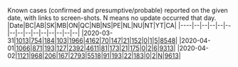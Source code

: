 Known cases (confirmed and presumptive/probable) reported on the given date, with links to screen-shots.  N means no update occurred that day.
|Date|BC|AB|SK|MB|ON|QC|NB|NS|PE|NL|NU|NT|YT|CA|
|----|--|--|--|--|--|--|--|--|--|--|--|--|--|--|
|2020-03-31|[1013](https://github.com/johanley/covid-19-canada/blob/master/data/screenshots/2020-03-31_22h00mADT/bc.png)|[754](https://github.com/johanley/covid-19-canada/blob/master/data/screenshots/2020-03-31_22h00mADT/ab.png)|[184](https://github.com/johanley/covid-19-canada/blob/master/data/screenshots/2020-03-31_22h00mADT/sk.png)|[103](https://github.com/johanley/covid-19-canada/blob/master/data/screenshots/2020-03-31_22h00mADT/mb.png)|[1966](https://github.com/johanley/covid-19-canada/blob/master/data/screenshots/2020-03-31_22h00mADT/on.png)|[4162](https://github.com/johanley/covid-19-canada/blob/master/data/screenshots/2020-03-31_22h00mADT/qc.png)|[70](https://github.com/johanley/covid-19-canada/blob/master/data/screenshots/2020-03-31_22h00mADT/nb.png)|[147](https://github.com/johanley/covid-19-canada/blob/master/data/screenshots/2020-03-31_22h00mADT/ns.png)|[21](https://github.com/johanley/covid-19-canada/blob/master/data/screenshots/2020-03-31_22h00mADT/pe.png)|[152](https://github.com/johanley/covid-19-canada/blob/master/data/screenshots/2020-03-31_22h00mADT/nl.png)|[0](https://github.com/johanley/covid-19-canada/blob/master/data/screenshots/2020-03-31_22h00mADT/nu.png)|[1](https://github.com/johanley/covid-19-canada/blob/master/data/screenshots/2020-03-31_22h00mADT/nt.png)|[5](https://github.com/johanley/covid-19-canada/blob/master/data/screenshots/2020-03-31_22h00mADT/yt.png)|[8548](https://github.com/johanley/covid-19-canada/blob/master/data/screenshots/2020-03-31_22h00mADT/ca.png)|
|2020-04-01|[1066](https://github.com/johanley/covid-19-canada/blob/master/data/screenshots/2020-04-01_22h00mADT/bc.png)|[871](https://github.com/johanley/covid-19-canada/blob/master/data/screenshots/2020-04-01_22h00mADT/ab.png)|[193](https://github.com/johanley/covid-19-canada/blob/master/data/screenshots/2020-04-01_22h00mADT/sk.png)|[127](https://github.com/johanley/covid-19-canada/blob/master/data/screenshots/2020-04-01_22h00mADT/mb.png)|[2392](https://github.com/johanley/covid-19-canada/blob/master/data/screenshots/2020-04-01_22h00mADT/on.png)|[4611](https://github.com/johanley/covid-19-canada/blob/master/data/screenshots/2020-04-01_22h00mADT/qc.png)|[81](https://github.com/johanley/covid-19-canada/blob/master/data/screenshots/2020-04-01_22h00mADT/nb.png)|[173](https://github.com/johanley/covid-19-canada/blob/master/data/screenshots/2020-04-01_22h00mADT/ns.png)|[21](https://github.com/johanley/covid-19-canada/blob/master/data/screenshots/2020-04-01_22h00mADT/pe.png)|[175](https://github.com/johanley/covid-19-canada/blob/master/data/screenshots/2020-04-01_22h00mADT/nl.png)|[0](https://github.com/johanley/covid-19-canada/blob/master/data/screenshots/2020-04-01_22h00mADT/nu.png)|[2](https://github.com/johanley/covid-19-canada/blob/master/data/screenshots/2020-04-01_22h00mADT/nt.png)|[6](https://github.com/johanley/covid-19-canada/blob/master/data/screenshots/2020-04-01_22h00mADT/yt.png)|[9313](https://github.com/johanley/covid-19-canada/blob/master/data/screenshots/2020-04-01_22h00mADT/ca.png)|
|2020-04-02|[1121](https://github.com/johanley/covid-19-canada/blob/master/data/screenshots/2020-04-02_22h00mADT/bc.png)|[968](https://github.com/johanley/covid-19-canada/blob/master/data/screenshots/2020-04-02_22h00mADT/ab.png)|[206](https://github.com/johanley/covid-19-canada/blob/master/data/screenshots/2020-04-02_22h00mADT/sk.png)|[167](https://github.com/johanley/covid-19-canada/blob/master/data/screenshots/2020-04-02_22h00mADT/mb.png)|[2793](https://github.com/johanley/covid-19-canada/blob/master/data/screenshots/2020-04-02_22h00mADT/on.png)|[5518](https://github.com/johanley/covid-19-canada/blob/master/data/screenshots/2020-04-02_22h00mADT/qc.png)|[91](https://github.com/johanley/covid-19-canada/blob/master/data/screenshots/2020-04-02_22h00mADT/nb.png)|[193](https://github.com/johanley/covid-19-canada/blob/master/data/screenshots/2020-04-02_22h00mADT/ns.png)|[22](https://github.com/johanley/covid-19-canada/blob/master/data/screenshots/2020-04-02_22h00mADT/pe.png)|[183](https://github.com/johanley/covid-19-canada/blob/master/data/screenshots/2020-04-02_22h00mADT/nl.png)|[0](https://github.com/johanley/covid-19-canada/blob/master/data/screenshots/2020-04-02_22h00mADT/nu.png)|[2](https://github.com/johanley/covid-19-canada/blob/master/data/screenshots/2020-04-02_22h00mADT/nt.png)|[N](https://github.com/johanley/covid-19-canada/blob/master/data/screenshots/2020-04-02_22h00mADT/yt.png)|[9613](https://github.com/johanley/covid-19-canada/blob/master/data/screenshots/2020-04-02_22h00mADT/ca.png)|
